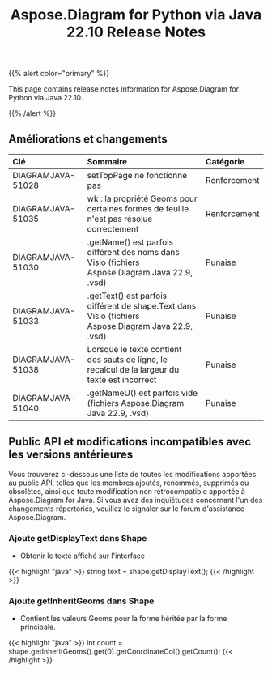 ﻿---
title: Aspose.Diagram for Python via Java 22.10 Release Notes
type: docs
weight: 18
url: /fr/python-java/aspose-diagram-for-python-via-java-22-10-release-notes/
---
{{% alert color="primary" %}}

This page contains release notes information for Aspose.Diagram for Python via Java 22.10.

{{% /alert %}}
## **Améliorations et changements**  ##

|**Clé**|**Sommaire**|**Catégorie**|
|:- |:- |:- |
|DIAGRAMJAVA-51028|setTopPage ne fonctionne pas|Renforcement|
|DIAGRAMJAVA-51035|wk : la propriété Geoms pour certaines formes de feuille n'est pas résolue correctement|Renforcement|
|DIAGRAMJAVA-51030|.getName() est parfois différent des noms dans Visio (fichiers Aspose.Diagram Java 22.9, .vsd)|Punaise|
|DIAGRAMJAVA-51033|.getText() est parfois différent de shape.Text dans Visio (fichiers Aspose.Diagram Java 22.9, .vsd)|Punaise|
|DIAGRAMJAVA-51038|Lorsque le texte contient des sauts de ligne, le recalcul de la largeur du texte est incorrect|Punaise|
|DIAGRAMJAVA-51040|.getNameU() est parfois vide (fichiers Aspose.Diagram Java 22.9, .vsd)|Punaise|

## **Public API et modifications incompatibles avec les versions antérieures**
Vous trouverez ci-dessous une liste de toutes les modifications apportées au public API, telles que les membres ajoutés, renommés, supprimés ou obsolètes, ainsi que toute modification non rétrocompatible apportée à Aspose.Diagram for Java. Si vous avez des inquiétudes concernant l'un des changements répertoriés, veuillez le signaler sur le forum d'assistance Aspose.Diagram.

### **Ajoute getDisplayText dans Shape**
- Obtenir le texte affiché sur l'interface

{{< highlight "java" >}}
string text = shape.getDisplayText();
{{< /highlight >}}

### **Ajoute getInheritGeoms dans Shape**
- Contient les valeurs Geoms pour la forme héritée par la forme principale.

{{< highlight "java" >}}
int count = shape.getInheritGeoms().get(0).getCoordinateCol().getCount();
{{< /highlight >}}